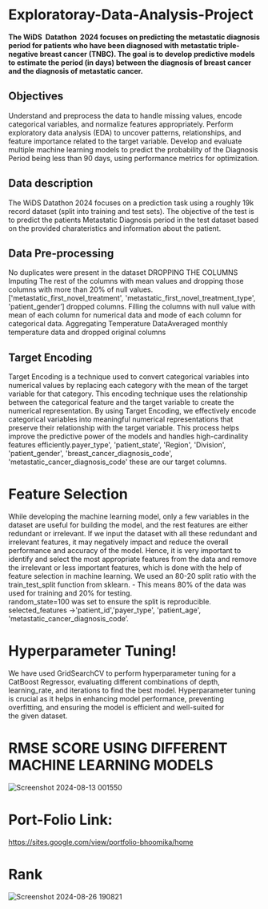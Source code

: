 # Exploratoray-Data-Analysis-Project
**The WiDS  Datathon  2024 focuses on predicting the metastatic diagnosis period for patients who have been diagnosed with metastatic triple-negative breast cancer (TNBC). The goal is to develop predictive models to estimate the period (in days) between the diagnosis of breast cancer and the diagnosis of metastatic cancer.**

## Objectives
Understand and preprocess the data to handle missing values, encode categorical         variables, and normalize features appropriately.
Perform exploratory data analysis (EDA) to uncover patterns, relationships, and feature importance related to the target variable.
Develop and evaluate multiple machine learning models to predict the probability of the Diagnosis Period being less than 90 days, using performance metrics for optimization. 

## Data description
The WiDS Datathon 2024 focuses on a prediction task using a roughly 19k record dataset (split into training and test sets).
 The objective of the test is to predict the patients Metastatic Diagnosis period in the test dataset based on the provided charateristics and information about the patient.

## Data Pre-processing
No duplicates were present in the dataset
DROPPING THE COLUMNS 
Imputing The rest of the columns with mean values and dropping those columns with more than 20% of null           values.
['metastatic_first_novel_treatment', 'metastatic_first_novel_treatment_type', 'patient_gender’] dropped columns.
Filling the columns with null value with mean of each column for numerical data and mode of each column for categorical data.
Aggregating Temperature DataAveraged monthly temperature data and dropped original columns

## Target Encoding
Target Encoding is a technique used to convert categorical variables into numerical values by replacing each category with the mean of the target variable for that category. 
This encoding technique uses the relationship between the categorical feature and the target variable to create the numerical representation.
By using Target Encoding, we effectively encode categorical variables into meaningful numerical representations that preserve their relationship with the target variable. 
This process helps improve the predictive power of the models and handles high-cardinality features efficiently.payer_type', 'patient_state', 'Region', 'Division', 'patient_gender', 'breast_cancer_diagnosis_code', 'metastatic_cancer_diagnosis_code' these are our target columns.

# Feature Selection
While developing the machine learning model, only a few variables in the dataset are useful for building the model, and the rest features are either redundant or irrelevant. 
If we input the dataset with all these redundant and irrelevant features, it may negatively impact and reduce the overall performance and accuracy of the model.
 Hence, it is very important to identify and select the most appropriate features from the data and remove the irrelevant or less important features, which is done with the help of feature selection in machine learning. 
We used an 80-20 split ratio with the train_test_split function from sklearn.   - This means 80% of the data was used for training and 20% for testing.  
 random_state=100 was set to ensure the split is reproducible.
selected_features ->'patient_id','payer_type', 'patient_age', 'metastatic_cancer_diagnosis_code’.

# Hyperparameter Tuning!
We have used GridSearchCV to perform hyperparameter tuning for a CatBoost Regressor, evaluating different combinations of depth, learning_rate, and iterations to find the best model. 
Hyperparameter tuning is crucial as it helps in enhancing model performance, preventing overfitting, and ensuring the model is efficient and well-suited for the given dataset.





# RMSE SCORE USING DIFFERENT MACHINE LEARNING MODELS

![Screenshot 2024-08-13 001550](https://github.com/user-attachments/assets/8fd4db0d-94dd-4466-b163-9d70beff51b2)

# Port-Folio Link:
https://sites.google.com/view/portfolio-bhoomika/home

# Rank 
![Screenshot 2024-08-26 190821](https://github.com/user-attachments/assets/f648f30d-3086-4540-b709-47bd81a96991)


